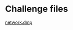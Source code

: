 # Challenge files
[network.dmp](https://storage.yandexcloud.net/sas-2/dump-90161b4684796572ab2bf2f323f8a57a.dmp)